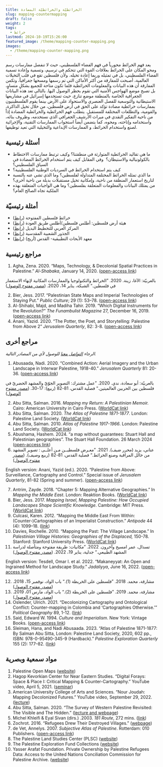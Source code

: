 ```yaml
---
title: الخرائطيّة والخرائطيّة المضادة
slug: mapping-countermapping
draft: false
weight: 2
tags:
  - خرائط
lastmod: 2024-10-19T15:26:00
featured_image: /theme/mapping-counter-mapping.png
images:
  - /theme/mapping-counter-mapping.png
---
```

يعد فهم الخرائط محورياً في فهم الفضاء الفلسطيني، حيث لا تنفصل ممارسات رسم ومحو المكان على الخرائط بعلاقات القوة التي تتحكم في ترسيم، وتسمية وإعادة تسمية الفضاء الفلسطيني، بل في تمثيله وربما إعادة تخيله. ولأن فلسطين تقع في قلب التخيلات العالمية، أصبحت للمفارقة من أكثر الأماكن التي تم رسمها ومسحها جغرافياً، وتكمن المفارقة أن هذه البيانات والمعلومات الخرائطية قلما تكون متاحة للجميع بشكلٍ متساوٍ، بل تصبح موضع الهواجس الأمنية التي تقوم بحظر الوصول اليها. بالتالي تعد هذه البيانات الجغرافية الخاصة بالمنطقة موضع تنازع، حيث تستخدمها إسرائيل في مشاريعها الاستيطانية والتوسعية للفصل العنصري والاستحواذ على الأرض بينما يقوم الفلسطينيون بممارسات خرائطية مضادة تؤكد على الحق في أرض فلسطين، من خلال تخيل الذاكرة، والقومية، والتطلعات المختلفة للمستقبل. يتطلب فهم الخرائطية والخرائطية المضادة إذاً من ناحية التفكير النقدي في ميراث الأرشيف الجغرافي الذي نستخدمه، وظروف بنائه، واستخدامه وإتاحته، ومحوه، كما يتضمن أيضاً استجواب الممارسات التقنية، والإجرائية لصنع واستخدام الخرائط، و الممارسات الإبداعية والتخيلية التي تعيد توظيفها.

## أسئلة رئيسية

- ما هي تقاليد الخرائطية المتوارثة في منطقتنا؟ وكيف ترتبط ممارسات الاختطاط بالكولونيالية والاستيطان؟  وفي المقابل كيف يتم استخدام الخرائط المضادة في السياق الفلسطيني؟
- كيف يتم استخدام الخرائط في السرديات الوطنية الفلسطينية؟
- ما الذي تمثله الخرائط المختلفة المتداولة لفلسطين؟ وما الذي تشي عنه بالنسبة لتاريخ استعمار المنطقة من ناحية، وإمكانية تخيل مستقبلات بديلة من ناحية أخرى؟
- من يمتلك البيانات والمعلومات المتعلقة بفلسطين؟ وما هي الواجبات المتعلقة بهذه الملكية تجاه الصالح العام؟

## أمثلة رئيسيّة

- خرائط فلسطين المفتوحة ([رابط](https://palopenmaps.org/ar))
- هيئة أرض فلسطين: أطلس فلسطين/أطلس طريق العودة ([رابط](https://www.plands.org/ar/home))
- المركز العربي للتخطيط البديل ([رابط](https://www.ac-ap.org/))
- الجذور الشعبية المقدسية ([رابط](https://www.grassrootsalquds.net/?lang=ar))
- معهد الأبحاث التطبيقية- القدس (أريج) ([رابط](https://www.arij.org/ar/home_ar/))

## مراجع رئيسية

1. Agha, Zena. 2020. “Maps, Technology, & Decolonial Spatial Practices in Palestine.” *Al-Shabaka*, January 14, 2020. ([open-access link](https://al-shabaka.org/briefs/maps-technology-and-decolonial-spatial-practices-in-palestine/))

بالعربيّة: الآغا، زينة. 2020. ”الخرائط والتكنولوجيا والممارسات المكانية لإنهاء الاستعمار في فلسطين.“ الشبكة، يناير 14، 2020. ([مصدر مفتوح الوصول](https://al-shabaka.org/briefs/%D8%A7%D9%84%D8%AE%D8%B1%D8%A7%D8%A6%D8%B7-%D9%88%D8%A7%D9%84%D8%AA%D9%83%D9%86%D9%88%D9%84%D9%88%D8%AC%D9%8A%D8%A7-%D9%88%D8%A7%D9%84%D9%85%D9%85%D8%A7%D8%B1%D8%B3%D8%A7%D8%AA-%D8%A7%D9%84%D9%85%D9%83%D8%A7%D9%86%D9%8A%D8%A9-%D9%84%D8%A5%D9%86%D9%87%D8%A7%D8%A1-%D8%A7%D9%84%D8%A7%D8%B3%D8%AA%D8%B9%D9%85%D8%A7%D8%B1-%D9%81%D9%8A-%D9%81%D9%84%D8%B3%D8%B7%D9%8A%D9%86/))

2. Bier, Jess. 2017. “Palestinian State Maps and Imperial Technologies of Staying Put.” *Public Culture*; 29 (1): 53–78. ([open-access link](https://jessbier.org/wp-content/uploads/2016/02/public-culture-2017-bier-53-78.pdf))
3. Al-Shihabi, Majd, and Madiha Tahir. 2019. “Which Digital Instruments for the Revolution?” *The Funambulist Magazine* 27, December 16, 2019. ([open-access link](https://thefunambulist.net/magazine/27-learning-with-palestine/which-digital-instruments-for-the-revolution-madiha-tahir-majd-al-shihabi))
4. Anani, Yazid. 2020. “The Potter, the Poet, and Storytelling: Palestine from Above 2” *Jerusalem Quarterly*, 82: 3-8. ([open-access link](https://www.palestine-studies.org/en/node/1650280))

## مراجع أخرى

*الرجاء [التواصل معنا](https://palestine.araburbanism.com/ar/contact/) للوصول لأي من المصادر التالية.*

1. Abusaada, Nadi. 2020. “Combined Action: Aerial Imagery and the Urban Landscape in Interwar Palestine, 1918-40.” *Jerusalem Quarterly* 81: 20-36. ([open-access link](https://www.palestine-studies.org/en/node/1650011)) 

بالعربيّة: أبو سعادة، ندي. 2020. ”عمل مشترك: التصوير الجوّيّ والمشهد الحضريّ في فلسطين بين الحربين العالميتين.“ فصلية القدس، 81-82 (ربيع): 17-30. ([مصدر مفتوح الوصول](https://qattanfoundation.org/sites/default/files/jq_81-82_arabic_book-16.pdf))

2. Abu Sitta, Salman. 2016. *Mapping my Return: A Palestinian Memoir.* Cairo: American University in Cairo Press. ([WorldCat link](https://search.worldcat.org/title/952421431))
3. Abu Sitta, Salman. 2020. *The Atlas of Palestine 1871-1877*. London: Palestine Land Society. ([WorldCat link](https://search.worldcat.org/title/1202987576))
4. Abu Sitta, Salman. 2010. *Atlas of Palestine 1917-1966*. London: Palestine Land Society. ([WorldCat link](https://search.worldcat.org/title/693947063))
5. Abushama, Hashem. 2024. “a map without guarantees: Stuart Hall and Palestinian geographies”. The Stuart Hall Foundation. 26 March 2024 ([open-access link](https://www.stuarthallfoundation.org/resource/a-map-without-guarantees-stuart-hall-and-palestinian-geographies/))
6. عناني، يزيد (محرر ضيف). 2021. ”معـرض فلسطيــن مـن أعلــى : تصوير المشهد من خالل المراقبة وصنع الخرائط.“ فصلية القدس، 81-82 (ربيع وصيف). ([مصدر مفتوح الوصول](https://qattanfoundation.org/sites/default/files/jq_81-82_arabic_book-16.pdf)) 

English version: Anani, Yazid (ed.). 2020. “Palestine from Above: Surveillance, Cartography and Control.” Special issue of *Jerusalem Quarterly*, 81-82 (Spring and summer). ([open-access link](https://qattanfoundation.org/sites/default/files/jerusalem_quarterly_81-82_book-7.pdf))

7. Antrim, Zayde. 2018. “Chapter 5: Mapping Alternative Geographies.” In *Mapping the Middle East*. London: Reaktion Books. ([WorldCat link](https://search.worldcat.org/title/1038059143))
8. Bier, Jess. 2017. *Mapping Israel, Mapping Palestine: How Occupied Landscapes Shape Scientific Knowledge*. Cambridge: MIT Press. ([WorldCat link](https://search.worldcat.org/title/1032364044))
9. Culcasi, Karen. 2012. “Mapping the Middle East From Within: (Counter-)Cartographies of an Imperialist Construction.” *Antipode* 44 (4): 1099–18. ([link](https://onlinelibrary.wiley.com/doi/10.1111/j.1467-8330.2011.00941.x)) 
10. Davies, Rochelle. 2010. “Mapping the Past: The Village Landscape.” In *Palestinian Village Histories: Geographies of the Displaced,* 150-78. Stanford: Stanford University Press. ([WorldCat link](https://search.worldcat.org/title/1198929384))
11. تسدال، عمر امسيح وآخرون. 2022. ”مكانيات: طريقة مفتوحة ومتأصلة لدراسة المشهد الطبيعي.“ جدلية، يناير 19، 2022. ([مصدر مفتوح الوصول](https://www.jadaliyya.com/Details/43780/%D9%85%D9%83%D8%A7%D9%86%D9%8A%D8%A7%D8%AA-%D8%B7%D8%B1%D9%8A%D9%82%D8%A9-%D9%85%D9%81%D8%AA%D9%88%D8%AD%D8%A9-%D9%88%D9%85%D8%AA%D8%A3%D8%B5%D9%84%D8%A9-%D9%84%D8%AF%D8%B1%D8%A7%D8%B3%D8%A9-%D8%A7%D9%84%D9%85%D8%B4%D9%87%D8%AF-%D8%A7%D9%84%D8%B7%D8%A8%D9%8A%D8%B9%D9%8A)) 

English version: Tesdell, Omar I. et al. 2022. “Makaneyyat: An Open and Ingrained Method for Landscape Study.” *Jadaliyya*, June 16, 2022. ([open-access link](https://www.jadaliyya.com/Details/44223))

12. مشارقة، محمد. 2018. ”فلسطين على الخريطة (1).“ باب الواد، نوفمبر 15، 2018. ([مصدر مفتوح الوصول](https://babelwad.com/ar/%D9%81%D9%84%D8%B3%D8%B7%D9%8A%D9%86/%D9%81%D9%84%D8%B3%D8%B7%D9%8A%D9%86-%D8%B9%D9%84%D9%89-%D8%A7%D9%84%D8%AE%D8%B1%D9%8A%D8%B7%D8%A9-1/)) 
13. مشارقة، محمد. 2019. ”فلسطين على الخريطة (2).“ باب الواد، مارس 01، 2019. ([مصدر مفتوح الوصول](https://babelwad.com/ar/%D9%81%D9%84%D8%B3%D8%B7%D9%8A%D9%86/%D9%81%D9%84%D8%B3%D8%B7%D9%8A%D9%86-%D8%B9%D9%84%D9%89-%D8%A7%D9%84%D8%AE%D8%B1%D9%8A%D8%B7%D8%A9-2/)) 
14. Oslender, Ulrich. 2021. “Decolonizing Cartography and Ontological Conflict: Counter-mapping in Colombia and ‘Cartographies Otherwise.’” *Political Geography* 89, 1-12. ([link](https://www.sciencedirect.com/science/article/abs/pii/S0962629821001049))
15. Said, Edward W. 1994. *Culture and Imperialism*. New York: Vintage Books. ([open-access link](https://monoskop.org/images/f/f9/Said_Edward_Culture_and_Imperialism.pdf))
16. Sleiman, Hana, and Nadi Abusaada. 2023. “Atlas of Palestine 1871-1877: By Salman Abu Sitta, London: Palestine Land Society, 2020, 602 pp., ISBN: 978-0-95490-345-9 (Hardback).” *Palestine Exploration Quarterly* 155 (2): 177–82. ([link](https://www.tandfonline.com/doi/full/10.1080/00310328.2023.2201077))

## مواد سمعية وبصرية

1. Palestine Open Maps ([website](https://palopenmaps.org/?fbclid=IwAR1lhJT0KeEpVdzcRDZtVE2psD6SUf2GJcOIprgqXYbOZCeGbAmdKQdmhFA)) 
2. Hagop Kevorkian Center for Near Eastern Studies. “Digital Forays: Space & Place I: Critical Mapping & Counter-Cartography.” YouTube video, April 5, 2021. ([seminar](https://youtu.be/xMYK1Snr8DY?si=-yI9ykRFqfL_5v1f))
3. American University College of Arts and Sciences. “Nour Joudah: Mapping Decolonized Futures.” YouTube video, September 29, 2022. ([lecture](https://www.youtube.com/watch?v=LOd2-1ojXyA))
4. Abu Sitta, Salman. 2020. “The Survey of Western Palestine Revisited: The Visible and The Hidden.” ([lecture and webpage](https://www.plands.org/en/articles-speeches/speeches/2020/the-survey-of-western-palestine-revisited))
5. Michel Khleifi & Eyal Sivan (dirs.) .2003. *181 Route*, 272 mins. ([link](https://www.palestinefilminstitute.org/en/pfp/archive/route-181))
6. Zochrot. 2016. “Refugees Drew Their Destroyed Villages.” ([webpage](https://www.zochrot.org/publication_articles/view/56406/en))
7. de Vet, Annelys. 2007. *Subjective Atlas of Palestine*. Rotterdam: 010 Publishers. ([open-access link](https://arenaofspeculation.org/wp-content/uploads/2011/05/SubjectiveAtlasOfPalestine.pdf))
8. The Palestine Land Studies Center (PLSC) ([website](https://www.aub.edu.lb/plsc/Pages/default.aspx)) 
9. The Palestine Exploration Fund Collections ([website](https://www.pef.org.uk/collections/)) 
10. Yasser Arafat Foundation. Private Ownership by Palestine Refugees Data: Access to the United Nations Conciliation Commission for Palestine Archive. ([website](https://yaf.ps/page-1542-en.html))
